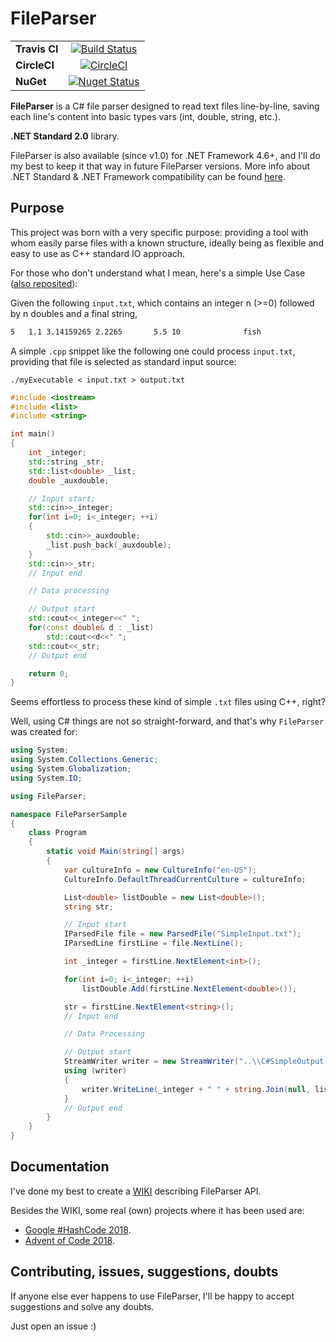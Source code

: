 # FileParser

|    |     |
|:---|:---:|
| **Travis CI** |   [![Build Status](https://travis-ci.org/eduherminio/FileParser.svg?branch=master)](https://travis-ci.org/eduherminio/FileParser)|
| **CircleCI** |[![CircleCI](https://circleci.com/gh/eduherminio/FileParser/tree/master.svg?style=svg)](https://circleci.com/gh/eduherminio/FileParser/tree/master) |
| **NuGet** |[![Nuget Status](https://img.shields.io/nuget/v/FileParser.svg?style=flat-square&label=nuget)](https://www.nuget.org/packages/FileParser)|

**FileParser** is a C# file parser designed to read text files line-by-line, saving each line's content into basic types vars (int, double, string, etc.).

**.NET Standard 2.0** library.

FileParser is also available (since v1.0) for .NET Framework 4.6+, and I'll do my best to keep it that way in future FileParser versions. More info about .NET Standard & .NET Framework compatibility can be found [here](https://docs.microsoft.com/es-es/dotnet/standard/net-standard#net-implementation-support).

## Purpose
This project was born with a very specific purpose: providing a tool with whom easily parse files with a known structure, ideally being as flexible and easy to use as C++ standard IO approach.

For those who don't understand what I mean, here's a simple Use Case ([also reposited](https://github.com/eduherminio/FileParser/tree/master/Examples)):

Given the following `input.txt`, which contains an integer n (>=0) followed by n doubles and a final string,
```txt
5   1.1 3.14159265 2.2265       5.5 10              fish
```

A simple `.cpp` snippet like the following one could process `input.txt`, providing that file is selected as standard input source:

 `./myExecutable < input.txt > output.txt`

```cpp
#include <iostream>
#include <list>
#include <string>

int main()
{
    int _integer;
    std::string _str;
    std::list<double> _list;
    double _auxdouble;

    // Input start;
    std::cin>>_integer;
    for(int i=0; i<_integer; ++i)
    {
        std::cin>>_auxdouble;
        _list.push_back(_auxdouble);
    }
    std::cin>>_str;
    // Input end

    // Data processing

    // Output start
    std::cout<<_integer<<" ";
    for(const double& d : _list)
        std::cout<<d<<" ";
    std::cout<<_str;
    // Output end

    return 0;
}
```

Seems effortless to process these kind of simple `.txt` files using C++, right?

Well, using C# things are not so straight-forward, and that's why `FileParser` was created for:

```csharp
using System;
using System.Collections.Generic;
using System.Globalization;
using System.IO;

using FileParser;

namespace FileParserSample
{
    class Program
    {
        static void Main(string[] args)
        {
            var cultureInfo = new CultureInfo("en-US");
            CultureInfo.DefaultThreadCurrentCulture = cultureInfo;

            List<double> listDouble = new List<double>();
            string str;

            // Input start
            IParsedFile file = new ParsedFile("SimpleInput.txt");
            IParsedLine firstLine = file.NextLine();

            int _integer = firstLine.NextElement<int>();

            for(int i=0; i<_integer; ++i)
                listDouble.Add(firstLine.NextElement<double>());

            str = firstLine.NextElement<string>();
            // Input end

            // Data Processing

            // Output start
            StreamWriter writer = new StreamWriter("..\\C#SimpleOutput.txt");
            using (writer)
            {
                writer.WriteLine(_integer + " " + string.Join(null, listDouble));
            }
            // Output end
        }
    }
}
```

## Documentation

I've done my best to create a [WIKI](https://github.com/eduherminio/FileParser/wiki) describing FileParser API.

Besides the WIKI, some real (own) projects where it has been used are:

* [Google #HashCode 2018](https://github.com/eduherminio/Google_HashCode_2018/blob/master/GoogleHashCode2018/Project/Manager.cs#L63).
* [Advent of Code 2018](https://github.com/eduherminio/advent-of-code-2018).

## Contributing, issues, suggestions, doubts

If anyone else ever happens to use FileParser, I'll be happy to accept suggestions and solve any doubts.

Just open an issue :)